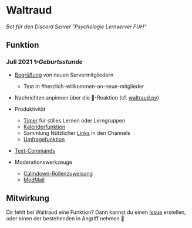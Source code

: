 # Waltraud 
*Bot für den Discord Server "Psychologie Lernserver FUH"*

## Funktion
### Juli 2021 ✨*Geburtsstunde*

* [Begrüßung](https://github.com/FU-Hagen-Discord/waltraud/blob/master/cogs/welcome.py) von neuen Servermitgliedern
  * Text in #herzlich-willkommen-an-neue-mitglieder

* Nachrichten anpinnen über die 📌-Reaktion (cf. [waltraud.py](https://github.com/FU-Hagen-Discord/waltraud/blob/master/waltraud.py))

* Produktivität
  * [Timer](https://github.com/FU-Hagen-Discord/waltraud/blob/master/cogs/timer.py) für stilles Lernen oder Lerngruppen
  * [Kalenderfunktion](https://github.com/FU-Hagen-Discord/waltraud/tree/master/cogs/appointments.py)
  * Sammlung Nützlicher [Links](https://github.com/FU-Hagen-Discord/waltraud/tree/master/cogs/links.py) in den Channels
  * [Umfragefunktion](https://github.com/FU-Hagen-Discord/waltraud/tree/master/cogs/polls.py)

* [Text-Commands](https://github.com/FU-Hagen-Discord/waltraud/tree/master/cogs/text_commands.py)

* Moderationswerkzeuge
  * [Calmdown-Rollenzuweisung](https://github.com/FU-Hagen-Discord/waltraud/blob/master/cogs/calmdown.py)
  * [ModMail](https://github.com/FU-Hagen-Discord/waltraud/blob/master/cogs/support.py) 

## Mitwirkung
Dir fehlt bei Waltraud eine Funktion? Dann kannst du einen [Issue](https://github.com/FU-Hagen-Discord/waltraud/issues) erstellen, oder einen der bestehenden in Angriff nehmen 💪
